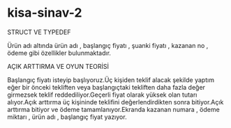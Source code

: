 # kisa-sinav-2
STRUCT VE TYPEDEF


Ürün adı altında ürün adı , başlangıç fiyatı , şuanki fiyatı , kazanan no , ödeme gibi özellikler bulunmaktadır.

AÇIK ARTTIRMA VE OYUN TEORİSİ


Başlangıç fiyatı isteyip başlıyoruz.Üç kişiden teklif alacak şekilde yaptım eğer bir önceki tekliften veya başlangıçtaki tekliften daha fazla değer girmezsek teklif reddediliyor.Geçerli fiyat olarak yüksek olan tutarı alıyor.Açık arttırma üç kişininde teklifini değerlendirdikten sonra bitiyor.Açık arttırma bitiyor ve ödeme tamamlanıyor.Ekranda kazanan numara , ödeme miktarı , ürün adı , başlangıç fiyat yazıyor.

